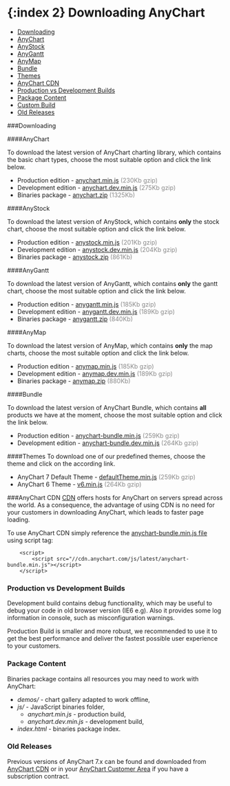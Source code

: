 {:index 2}
Downloading AnyChart
======================

* [Downloading](#downloading)
 * [AnyChart](#anychart)
 * [AnyStock](#anystock)
 * [AnyGantt](#anygantt)
 * [AnyMap](#anymap)
 * [Bundle](#bundle)
 * [Themes](#themes)
* [AnyChart CDN](#anychart_cdn)
* [Production vs Development Builds](#production_vs_development_builds)
* [Package Content](#package_content)
* [Custom Build](#custom_build)
* [Old Releases](#old_releases)

###Downloading

####AnyChart

To download the latest version of AnyChart charting library, which contains the basic chart types, choose the most suitable option and click the link below.
* Production edition - [anychart.min.js](//anychart.com/products/anychart/download/?file=anychart.min.js&version=latest) <span style="color:#898989;">(230Kb gzip)</span>
* Development edition - [anychart.dev.min.js](//anychart.com/products/anychart/download/?file=anychart.dev.min.js&version=latest) <span style="color:#898989;">(275Kb gzip)</span>  
* Binaries package - [anychart.zip](//anychart.com/products/anychart/download/latest/anychart.zip) <span style="color:#898989;">(1325Kb)</span>  

####AnyStock

To download the latest version of AnyStock, which contains **only** the stock chart, choose the most suitable option and click the link below.
* Production edition - [anystock.min.js](//anychart.com/products/anystock/download/?file=anystock.min.js&version=latest) <span style="color:#898989;">(201Kb gzip)</span>
* Development edition - [anystock.dev.min.js](//anychart.com/products/anystock/download/?file=anystock.dev.min.js&version=latest) <span style="color:#898989;">(204Kb gzip)</span>  
* Binaries package - [anystock.zip](//anychart.com/products/anystock/download/latest/anystock.zip) <span style="color:#898989;">(861Kb)</span>  

####AnyGantt

To download the latest version of AnyGantt, which contains **only** the gantt chart, choose the most suitable option and click the link below.
* Production edition - [anygantt.min.js](//anychart.com/products/anygantt/download/?file=anygantt.min.js&version=latest) <span style="color:#898989;">(185Kb gzip)</span>
* Development edition - [anygantt.dev.min.js](//anychart.com/products/anygantt/download/?file=anygantt.dev.min.js&version=latest) <span style="color:#898989;">(189Kb gzip)</span>  
* Binaries package - [anygantt.zip](//anychart.com/products/anygantt/download/latest/anygantt.zip) <span style="color:#898989;">(840Kb)</span>  

####AnyMap

To download the latest version of AnyMap, which contains **only** the map charts, choose the most suitable option and click the link below.
* Production edition - [anymap.min.js](//anychart.com/products/anymap/download/?file=anymap.min.js&version=latest) <span style="color:#898989;">(185Kb gzip)</span>
* Development edition - [anymap.dev.min.js](//anychart.com/products/anymap/download/?file=anymap.dev.min.js&version=latest) <span style="color:#898989;">(189Kb gzip)</span>  
* Binaries package - [anymap.zip](//anychart.com/products/anymap/download/latest/anymap.zip) <span style="color:#898989;">(880Kb)</span>

####Bundle

To download the latest version of AnyChart Bundle, which contains **all** products we have at the moment, choose the most suitable option and click the link below.
* Production edition - [anychart-bundle.min.js](//cdn.anychart.com/js/latest/anychart-bundle.min.js) <span style="color:#898989;">(259Kb gzip)</span>
* Development edition - [anychart-bundle.dev.min.js](//cdn.anychart.com/js/latest/anychart-bundle.dev.min.js) <span style="color:#898989;">(264Kb gzip)</span>  

####Themes
To download one of our predefined themes, choose the theme and click on the according link.
* AnyChart 7 Default Theme - [defaultTheme.min.js](//cdn.anychart.com/themes/latest/defaultTheme.min.js) <span style="color:#898989;">(259Kb gzip)</span>
* AnyChart 6 Theme - [v6.min.js](//cdn.anychart.com/themes/latest/v6.min.js) <span style="color:#898989;">(264Kb gzip)</span>

###AnyChart CDN
<a href="//en.wikipedia.org/wiki/Content\_delivery\_network" target="_blank">CDN</a> offers hosts for AnyChart on servers spread across the world. As a consequence, the advantage of using CDN is no need for your customers in downloading AnyChart, which leads to faster page loading.
  
 
To use AnyChart CDN simply reference the [anychart-bundle.min.js file](//cdn.anychart.com/js/latest/anychart-bundle.min.js) using script tag:
```
    <script>
        <script src="//cdn.anychart.com/js/latest/anychart-bundle.min.js"></script>
    </script>
```

### Production vs Development Builds

Development build contains debug functionality, which may be useful to debug your code in old browser version (IE6 e.g). Also it provides some log information in console, such as misconfiguration warnings. 

Production Build is smaller and more robust, we recommended to use it to get the best performance and deliver the fastest possible user experience to your customers.

### Package Content
Binaries package contains all resources you may need to work with AnyChart:  
* _demos/_ - chart gallery adapted to work offline,
* _js/_ - JavaScript binaries folder,
  * _anychart.min.js_ - production build,
  * _anychart.dev.min.js_ - development build,
* _index.html_ - binaries package index.


### Old Releases

Previous versions of AnyChart 7.x can be found and downloaded from <a href="//cdn.anychart.com/" target="_blank">AnyChart CDN</a> or in your [AnyChart Customer Area](//anychart.com/customer_area/) if you have a subscription contract.




